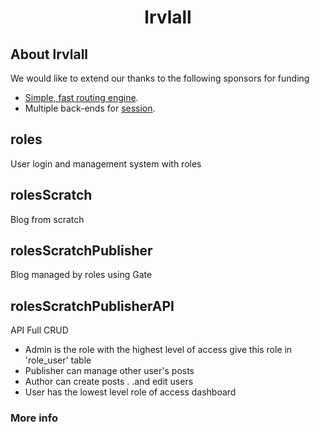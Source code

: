 # <p align="center">lrvlall</p>

## About lrvlall

We would like to extend our thanks to the following sponsors for funding

- [Simple, fast routing engine](https://).
- Multiple back-ends for [session](https://).


## roles
User login and management system with roles

## rolesScratch
Blog from scratch

## rolesScratchPublisher
Blog managed by roles using Gate

## rolesScratchPublisherAPI
API Full CRUD


- Admin is the role with the highest level of access
    give this role in 'role_user' table
- Publisher can manage other user's posts
- Author can create posts .
    .and edit users
- User has the lowest level role of access
    dashboard

### More info



